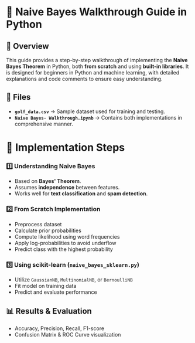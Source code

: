 # 📌 Naive Bayes Walkthrough Guide in Python

## 🚀 Overview
This guide provides a step-by-step walkthrough of implementing the **Naive Bayes Theorem** in Python, both **from scratch** and using **built-in libraries**. It is designed for beginners in Python and machine learning, with detailed explanations and code comments to ensure easy understanding.

## 📂 Files
- **`golf_data.csv`** → Sample dataset used for training and testing.
- **`Naive Bayes- Walkthrough.ipynb`** → Contains both implementations in comprehensive manner.

# 📜 Implementation Steps
### 1️⃣ **Understanding Naive Bayes**
- Based on **Bayes' Theorem**.
- Assumes **independence** between features.
- Works well for **text classification** and **spam detection**.

### 2️⃣ **From Scratch Implementation**
- Preprocess dataset
- Calculate prior probabilities
- Compute likelihood using word frequencies
- Apply log-probabilities to avoid underflow
- Predict class with the highest probability

### 3️⃣ **Using scikit-learn** (`naive_bayes_sklearn.py`)
- Utilize `GaussianNB`, `MultinomialNB`, or `BernoulliNB`
- Fit model on training data
- Predict and evaluate performance

## 📊 Results & Evaluation
- Accuracy, Precision, Recall, F1-score
- Confusion Matrix & ROC Curve visualization
  
